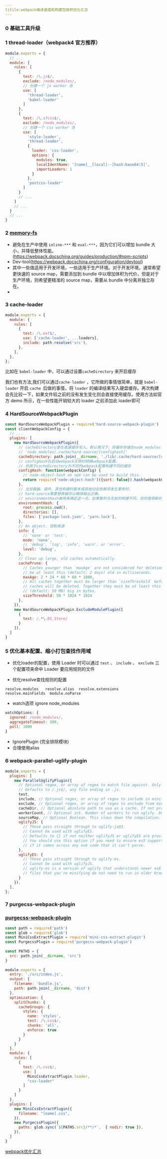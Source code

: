 ```yaml
---
titile:webpack编译速度和构建包体积优化汇总
---
```


### 0 基础工具升级



### 1 thread-loader（webpack4 官方推荐）

```javascript
module.exports = {
  // ...
  module: {
    rules: [
      {
        test: /\.js$/,
        exclude: /node_modules/,
        // 创建一个 js worker 池
        use: [ 
          'thread-loader',
          'babel-loader'
        ] 
      },
      {
        test: /\.s?css$/,
        exclude: /node_modules/,
        // 创建一个 css worker 池
        use: [
          'style-loader',
          'thread-loader',
          {
            loader: 'css-loader',
            options: {
              modules: true,
              localIdentName: '[name]__[local]--[hash:base64:5]',
              importLoaders: 1
            }
          },
          'postcss-loader'
        ]
      }
      // ...
    ]
    // ...
  }
  // ...
}

```

### 2 [memory-fs](https://github.com/webpack/memory-fs)

* 避免在生产中使用 `inline-***` 和 `eval-***`，因为它们可以增加 bundle 大小，并降低整体性能。(https://webpack.docschina.org/guides/production/#npm-scripts)
* Dev-tool(https://webpack.docschina.org/configuration/devtool)
* 其中一些值适用于开发环境，一些适用于生产环境。对于开发环境，通常希望更快速的 source map，需要添加到 bundle 中以增加体积为代价，但是对于生产环境，则希望更精准的 source map，需要从 bundle 中分离并独立存在。
* 

### 3  cache-loader

```javascript
module.exports = {
  module: {
    rules: [
      {
        test: /\.ext$/,
        use: ['cache-loader', ...loaders],
        include: path.resolve('src'),
      },
    ],
  },
};
```

比如在 `babel-loader` 中，可以通过设置`cacheDirectory` 来开启缓存

我们也有方法,我们可以通过`cache-loader` ，它所做的事情很简单，就是 `babel-loader` 开启 `cache `后做的事情，将 `loader` 的编译结果写入硬盘缓存。再次构建会先比较一下，如果文件较之前的没有发生变化则会直接使用缓存。使用方法如官方 demo 所示，在一些性能开销较大的 loader 之前添加此 loader即可

### 4 HardSourceWebpackPlugin

```javascript
const HardSourceWebpackPlugin = require('hard-source-webpack-plugin')
const clientWebpackConfig = {
  // ...
  plugins: [
    new HardSourceWebpackPlugin({
      // cacheDirectory是在高速缓存写入。默认情况下，将缓存存储在node_modules下的目录中
      // 'node_modules/.cache/hard-source/[confighash]'
      cacheDirectory: path.join(__dirname, './lib/.cache/hard-source/[confighash]'),
      // configHash在启动webpack实例时转换webpack配置，
      // 并用于cacheDirectory为不同的webpack配置构建不同的缓存
      configHash: function(webpackConfig) {
        // node-object-hash on npm can be used to build this.
        return require('node-object-hash')({sort: false}).hash(webpackConfig);
      },
      // 当加载器、插件、其他构建时脚本或其他动态依赖项发生更改时，
      // hard-source需要替换缓存以确保输出正确。
      // environmentHash被用来确定这一点。如果散列与先前的构建不同，则将使用新的缓存
      environmentHash: {
        root: process.cwd(),
        directories: [],
        files: ['package-lock.json', 'yarn.lock'],
      },
      // An object. 控制来源
      info: {
        // 'none' or 'test'.
        mode: 'none',
        // 'debug', 'log', 'info', 'warn', or 'error'.
        level: 'debug',
      },
      // Clean up large, old caches automatically.
      cachePrune: {
        // Caches younger than `maxAge` are not considered for deletion. They must
        // be at least this (default: 2 days) old in milliseconds.
        maxAge: 2 * 24 * 60 * 60 * 1000,
        // All caches together must be larger than `sizeThreshold` before any
        // caches will be deleted. Together they must be at least this
        // (default: 50 MB) big in bytes.
        sizeThreshold: 50 * 1024 * 1024
      },
    }),
    new HardSourceWebpackPlugin.ExcludeModulePlugin([
      {
        test: /.*\.DS_Store/
      }
    ]),
  ]
}

```

### 5 优化基本配置、缩小打包查找作用域

- 优化loader的配置，使用 Loader 时可以通过 `test` 、 `include` 、 `exclude` 三个配置项来命中 Loader 要应用规则的文件

- 优化resolve查找规则的配置

```
resolve.modules   resolve.alias  resolve.extensions  resolve.mainFields  module.noParse 
```

- watch选项 ignore node_modules

```javascript
watchOptions: {
  ignored: /node_modules/,
  aggregateTimeout: 300,
  poll: 1000
}

```

- IgnorePlugin (完全排除模块)
- 合理使用alias

### 6 webpack-parallel-uglify-plugin

```javascript
module.exports = {
  plugins: [
    new ParallelUglifyPlugin({
      // Optional regex, or array of regex to match file against. Only matching files get minified.
      // Defaults to /.js$/, any file ending in .js.
      test,
      include, // Optional regex, or array of regex to include in minification. Only matching files get minified.
      exclude, // Optional regex, or array of regex to exclude from minification. Matching files are not minified.
      cacheDir, // Optional absolute path to use as a cache. If not provided, caching will not be used.
      workerCount, // Optional int. Number of workers to run uglify. Defaults to num of cpus - 1 or asset count (whichever is smaller)
      sourceMap, // Optional Boolean. This slows down the compilation. Defaults to false.
      uglifyJS: {
        // These pass straight through to uglify-js@3.
        // Cannot be used with uglifyES.
        // Defaults to {} if not neither uglifyJS or uglifyES are provided.
        // You should use this option if you need to ensure es5 support. uglify-js will produce an error message
        // if it comes across any es6 code that it can't parse.
      },
      uglifyES: {
        // These pass straight through to uglify-es.
        // Cannot be used with uglifyJS.
        // uglify-es is a version of uglify that understands newer es6 syntax. You should use this option if the
        // files that you're minifying do not need to run in older browsers/versions of node.
      }
    }),
  ],
};
```

### 7 purgecss-webpack-plugin

### [purgecss-webpack-plugin](https://www.npmjs.com/package/purgecss-webpack-plugin)

```javascript
const path = require('path')
const glob = require('glob')
const MiniCssExtractPlugin = require('mini-css-extract-plugin')
const PurgecssPlugin = require('purgecss-webpack-plugin')
 
const PATHS = {
  src: path.join(__dirname, 'src')
}
 
module.exports = {
  entry: './src/index.js',
  output: {
    filename: 'bundle.js',
    path: path.join(__dirname, 'dist')
  },
  optimization: {
    splitChunks: {
      cacheGroups: {
        styles: {
          name: 'styles',
          test: /\.css$/,
          chunks: 'all',
          enforce: true
        }
      }
    }
  },
  module: {
    rules: [
      {
        test: /\.css$/,
        use: [
          MiniCssExtractPlugin.loader,
          "css-loader"
        ]
      }
    ]
  },
  plugins: [
    new MiniCssExtractPlugin({
      filename: "[name].css",
    }),
    new PurgecssPlugin({
      paths: glob.sync(`${PATHS.src}/**/*`,  { nodir: true }),
    }),
  ]
}
```



[webpack优化汇总](https://mp.weixin.qq.com/s/4WD98dwNqjzs7h0FqwSl7g)